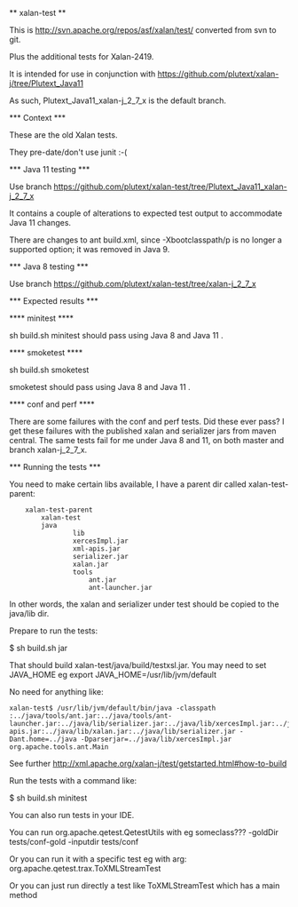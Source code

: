 ** xalan-test **

This is http://svn.apache.org/repos/asf/xalan/test/ converted from svn to git.

Plus the additional tests for Xalan-2419.

It is intended for use in conjunction with https://github.com/plutext/xalan-j/tree/Plutext_Java11

As such, Plutext_Java11_xalan-j_2_7_x is the default branch.

*** Context ***

These are the old Xalan tests.

They pre-date/don't use junit :-(

*** Java 11 testing ***

Use branch https://github.com/plutext/xalan-test/tree/Plutext_Java11_xalan-j_2_7_x 

It contains a couple of alterations to expected test output to accommodate Java 11 changes.

There are changes to ant build.xml, since -Xbootclasspath/p is no longer a supported option; it was removed in Java 9.

*** Java 8 testing ***

Use branch https://github.com/plutext/xalan-test/tree/xalan-j_2_7_x

*** Expected results ***

**** minitest ****

sh build.sh minitest should pass using Java 8 and Java 11 .

**** smoketest ****

sh build.sh smoketest

smoketest should pass using Java 8 and Java 11 .

**** conf and perf ****

There are some failures with the conf and perf tests.  Did these ever pass?  I get these failures with the published xalan and serializer jars from maven central. The same tests fail for me under Java 8 and 11, on both master and branch xalan-j_2_7_x.


*** Running the tests ***

You need to make certain libs available, I have a parent dir called xalan-test-parent:

```
	xalan-test-parent
	    xalan-test
	    java
		    	lib
				xercesImpl.jar
				xml-apis.jar
				serializer.jar
				xalan.jar     	
		    	tools
		    		ant.jar
		    		ant-launcher.jar

```    	
    
In other words, the xalan and serializer under test should be copied to the java/lib dir.

Prepare to run the tests:

$ sh build.sh jar

That should build xalan-test/java/build/testxsl.jar.  You may need to set JAVA_HOME eg export JAVA_HOME=/usr/lib/jvm/default

No need for anything like:
```
xalan-test$ /usr/lib/jvm/default/bin/java -classpath :../java/tools/ant.jar:../java/tools/ant-launcher.jar:../java/lib/serializer.jar:../java/lib/xercesImpl.jar:../java/lib/xml-apis.jar:../java/lib/xalan.jar:../java/lib/serializer.jar -Dant.home=../java -Dparserjar=../java/lib/xercesImpl.jar org.apache.tools.ant.Main
```

See further http://xml.apache.org/xalan-j/test/getstarted.html#how-to-build

Run the tests with a command like:

$ sh build.sh minitest

You can also run tests in your IDE.

You can run org.apache.qetest.QetestUtils with eg someclass??? -goldDir tests/conf-gold -inputdir tests/conf

Or you can run it with a specific test eg with arg: org.apache.qetest.trax.ToXMLStreamTest 

Or you can just run directly a test like ToXMLStreamTest which has a main method 


